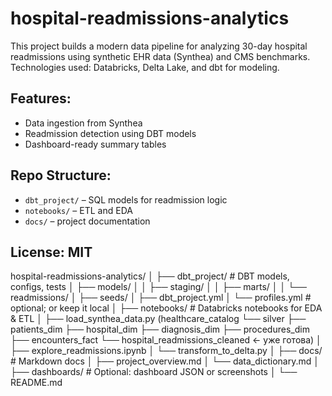 # hospital-readmissions-analytics
This project builds a modern data pipeline for analyzing 30-day hospital readmissions using synthetic EHR data (Synthea) and CMS benchmarks. Technologies used: Databricks, Delta Lake, and dbt for modeling.

## Features:
- Data ingestion from Synthea
- Readmission detection using DBT models
- Dashboard-ready summary tables

## Repo Structure:
- `dbt_project/` – SQL models for readmission logic
- `notebooks/` – ETL and EDA
- `docs/` – project documentation

## License: MIT

hospital-readmissions-analytics/
│
├── dbt_project/             # DBT models, configs, tests
│   ├── models/
│   │   ├── staging/
│   │   ├── marts/
│   │   └── readmissions/
│   ├── seeds/
│   ├── dbt_project.yml
│   └── profiles.yml         # optional; or keep it local
│
├── notebooks/               # Databricks notebooks for EDA & ETL
│   ├── load_synthea_data.py (healthcare_catalog
       └── silver
       ├── patients_dim
       ├── hospital_dim
       ├── diagnosis_dim
       ├── procedures_dim
       ├── encounters_fact
       └── hospital_readmissions_cleaned    ← уже готова)
│   ├── explore_readmissions.ipynb
│   └── transform_to_delta.py
│
├── docs/                    # Markdown docs
│   ├── project_overview.md
│   └── data_dictionary.md
│
├── dashboards/              # Optional: dashboard JSON or screenshots
│
└── README.md
